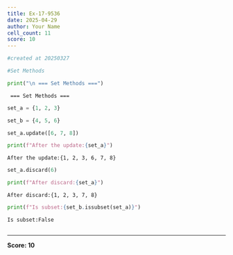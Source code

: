 ```yaml
---
title: Ex-17-9536
date: 2025-04-29
author: Your Name
cell_count: 11
score: 10
---
```


```python
#created at 20250327
```


```python
#Set Methods
```


```python
print("\n === Set Methods ===")
```

    
     === Set Methods ===



```python
set_a = {1, 2, 3}
```


```python
set_b = {4, 5, 6}
```


```python
set_a.update([6, 7, 8])
```


```python
print(f"After the update:{set_a}")
```

    After the update:{1, 2, 3, 6, 7, 8}



```python
set_a.discard(6)
```


```python
print(f"After discard:{set_a}")
```

    After discard:{1, 2, 3, 7, 8}



```python
print(f"Is subset:{set_b.issubset(set_a)}")
```

    Is subset:False



```python

```


---
**Score: 10**